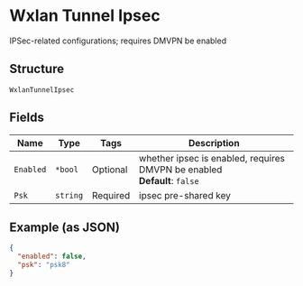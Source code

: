
# Wxlan Tunnel Ipsec

IPSec-related configurations; requires DMVPN be enabled

## Structure

`WxlanTunnelIpsec`

## Fields

| Name | Type | Tags | Description |
|  --- | --- | --- | --- |
| `Enabled` | `*bool` | Optional | whether ipsec is enabled, requires DMVPN be enabled<br>**Default**: `false` |
| `Psk` | `string` | Required | ipsec pre-shared key |

## Example (as JSON)

```json
{
  "enabled": false,
  "psk": "psk8"
}
```

